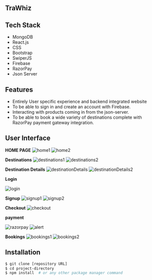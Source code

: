 ## TraWhiz


## Tech Stack
- MongoDB
- React.js
- CSS
- Bootstrap
- SwiperJS
- Firebase
- RazorPay
- Json Server


## Features

- Entirely User specific experience and backend integrated website
- To be able to sign in and create an account with  Firebase.
- Interacting with products coming in from the json-server.
- To be able to book a wide variety of destinations complete with RazorPay payment gateway integration.
  

## User Interface

**HOME PAGE**
![home1](https://github.com/Faisal25DEC/adventour/assets/136161964/3ea302ec-5182-42bd-9c84-7187b2dc2bf7)
![home2](https://github.com/Faisal25DEC/adventour/assets/136161964/ed7bff06-8add-42c3-99a9-46d524af4b98)


**Destinations**
![destinations1](https://github.com/Faisal25DEC/adventour/assets/136161964/5ad3c5a0-c313-403e-a062-f9ce821201ac)
![destinations2](https://github.com/Faisal25DEC/adventour/assets/136161964/d5654dd5-b57d-4e62-b1cd-d061f5aabfb3)

**Destination Details** 
![destinationDetails](https://github.com/Faisal25DEC/adventour/assets/136161964/2c34d582-fea6-4267-aa55-2780a310cd41)
![destinationDetails2](https://github.com/Faisal25DEC/adventour/assets/136161964/d71f7e17-59cb-4d8e-bd76-c12760c5a134)

**Login**

![login](https://github.com/Faisal25DEC/adventour/assets/136161964/a591fcef-56c9-48b2-bf3b-c6dfdf559f89)

**Signup**
![signup1](https://github.com/Faisal25DEC/adventour/assets/136161964/ebca00f4-7f50-41d9-9b78-a1c6ec58db27)
![signup2](https://github.com/Faisal25DEC/adventour/assets/136161964/04a8ca95-5d94-4726-8a75-09644d654da2)

**Checkout**
![checkout](https://github.com/Faisal25DEC/adventour/assets/136161964/d778c3e2-5b9e-4a06-91cc-b5b3444562d5)

**payment**

![razorpay](https://github.com/Faisal25DEC/adventour/assets/136161964/e8d6d223-715f-43bc-9e04-4f5aea2881b7)
![alert](https://github.com/Faisal25DEC/adventour/assets/136161964/03330b9c-21c3-4945-8b44-64a3f5268126)

**Bookings**
![bookings1](https://github.com/Faisal25DEC/adventour/assets/136161964/e7965745-5548-4fe5-8832-95118763fe9d)
![bookings2](https://github.com/Faisal25DEC/adventour/assets/136161964/4fe5daec-55e8-429a-b1cf-3f7743075d01)



## Installation

```bash
$ git clone [repository URL]
$ cd project-directory
$ npm install  # or any other package manager command
